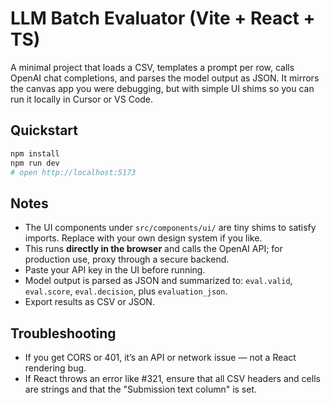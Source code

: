 
# LLM Batch Evaluator (Vite + React + TS)

A minimal project that loads a CSV, templates a prompt per row, calls OpenAI chat completions, and parses the model output as JSON. 
It mirrors the canvas app you were debugging, but with simple UI shims so you can run it locally in Cursor or VS Code.

## Quickstart
```bash
npm install
npm run dev
# open http://localhost:5173
```

## Notes
- The UI components under `src/components/ui/` are tiny shims to satisfy imports. Replace with your own design system if you like.
- This runs **directly in the browser** and calls the OpenAI API; for production use, proxy through a secure backend.
- Paste your API key in the UI before running.
- Model output is parsed as JSON and summarized to: `eval.valid`, `eval.score`, `eval.decision`, plus `evaluation_json`.
- Export results as CSV or JSON.

## Troubleshooting
- If you get CORS or 401, it’s an API or network issue — not a React rendering bug.
- If React throws an error like #321, ensure that all CSV headers and cells are strings and that the "Submission text column" is set.
